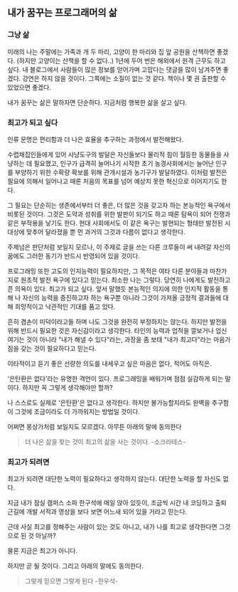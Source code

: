 
## 내가 꿈꾸는 프로그래머의 삶

### 그냥 삶
미래의 나는 주말에는 가족과 개 두 마리, 고양이 한 마리와 집 앞 공원을 산책하면 좋겠다.
(하지만 고양이는 산책을 할 수 없다..) 
1년에 두어 번은 해외에서 원격 근무도 하고 싶다.
내 블로그에서 사람들이 많은 정보를 얻어가며 고맙다는 댓글을 많이 남겨주면 좋겠다.
강연은 하지 않을 것이다. 그쪽에는 소질이 없는 것 같다. 책이나 몇 권 출판할 수 있었으면 좋겠다.

내가 꿈꾸는 삶은 말하자면 단순하다. 지금처럼 행복한 삶을 살고 싶다.

### 최고가 되고 싶다

인류 문명은 편리함과 더 나은 효율을 추구하는 과정에서 발전해왔다.

수렵채집인들에게 있어 사냥도구의 발달은 자신들보다 물리적 힘이 월등한 동물들을 사냥하는 데 필요했고, 인구가 급격히 늘어나기 시작한 초기 농경사회에서는 늘어난 인구를 부양하기 위한 수확량 확보를 위해 관개시설과 농기구가 발달하였다.
이처럼 발전은 필요에 의해서 일어나고 때론 처음의 목표를 넘어 예상치 못한 혁신으로 이어지기도 한다.

그 필요는 단순히는 생존에서부터 더 좋은, 더 많은 것을 갖고자 하는 본능적인 욕구에서 비롯된 것이다.
그것은 도약과 성취를 위한 발판이 되기도 하고 때론 탐욕이 되어 전쟁과 같은 부작용을 낳기도 한다.
현대 사회에서도 이 같은 욕구는 발현되는 형태만 발전된 시대상에 맞추어 달라졌을 뿐 먼 과거의 그것과 다름이 없다고 생각한다.

주제넘은 판단처럼 보일지 모르나, 이 주제로 글을 쓰는 다른 크루들이 써 내려갈 자신의 꿈에도 그러한 동기가 반드시 반영되어 있을 것이다.

프로그래밍 또한 고도의 인지능력이 필요하지만, 그 목적은 여타 다른 분야들과 마찬가지로 원초적 발전 욕구에 있다고 믿는다.
최소한 나는 그렇다.
당연히 나에게도 발전하고픈 의욕이 있다. 최고가 되고 싶다. 앞서 말했듯 본능적인 의지에 의한 인지적 활동을 통해 나 자신의 능력을 증진하고자 하는 욕구뿐 아니라 그것이 가져올 긍정적 결과들에 대해 희망적이고 낙관적인 기대를 품고 있다.

흔히 겸손이 미덕이라고들 하며 나도 그것을 완전히 부정하지는 않는다. 하지만 발전을 위해 반드시 필요한 것은 자신감이라고 생각한다.
타인의 능력과 업적을 깔보거나 업신여기는 것이 아니라 "내가 해낼 수 있다"라는, 과장을 좀 보태 "내가 최고다"라는 마음가짐을 갖는 것이 필요하다고 믿는다.

이타적이고 듣기 좋은 선량한 의도를 내세우고 싶은 마음은 없다, 적어도 아직은.

'은탄환은 없다'라는 유명한 격언이 있다.
프로그래밍을 배워가며 점점 실감하게 되는 말이다.
하지만 꼭 그렇게 생각해야만 할까?

나 스스로도 실제로 '은탄환'은 없다고 생각한다.
하지만 불가능할지라도 완벽을 추구함이 그것에 조금이라도 더 가까워지는 방법일 것이다.

어쩌면 몽상가처럼 보일지도 모르겠다. 아무튼 아래의 말에 동의한다

> 더 나은 삶을 찾는 것이 최고의 삶을 사는 것이다. -소크라테스-

### 최고가 되려면

최고가 되려면 대단한 노력이 필요하다고 생각하지 않는다. 대단한 노력을 할 자신도 없다.

지금 내가 잠실 캠퍼스 소파 한구석에 매일 앉아 있듯이, 조금씩 시간 내 코딩하고 출퇴근길에 개발 서적과 영상을 보다 보면 어느새 되어 있을 거라고 믿는다. 

근데 사실 최고를 정해주는 사람이 있는 것도 아니고, 내가 나를 최고로 생각한다면 그것으로 된 것 아닐까?

물론 지금은 최고가 아니다.

하지만 곧 될 것이다. 그리고 아래의 말에도 동의한다.
> 그렇게 믿으면 그렇게 된다 -한우석-
